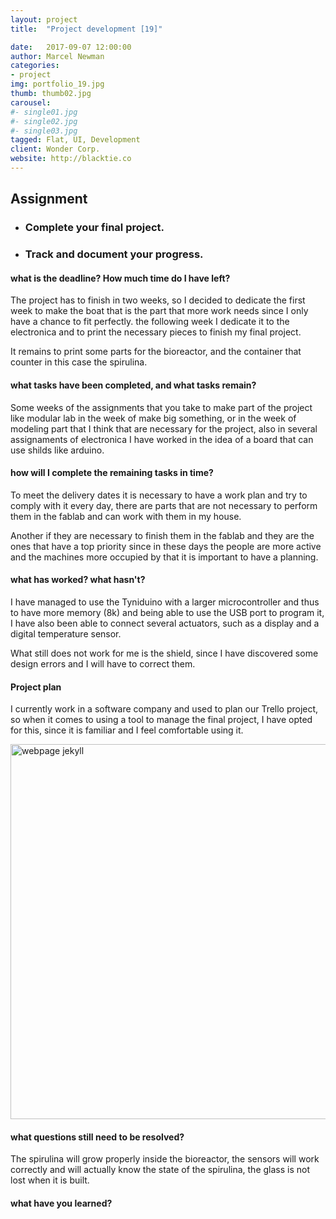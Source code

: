 ```yaml
---
layout: project
title:  "Project development [19]"

date:   2017-09-07 12:00:00
author: Marcel Newman
categories:
- project
img: portfolio_19.jpg
thumb: thumb02.jpg
carousel:
#- single01.jpg
#- single02.jpg
#- single03.jpg
tagged: Flat, UI, Development
client: Wonder Corp.
website: http://blacktie.co
---
```



<h2>Assignment</h2>
<ul><li>
<h3>Complete your final project.</h3></li>
<li>
<h3>Track and document your progress.</h3></li>
</ul>


<h4>what is the deadline? How much time do I have left?</h4>
<p>The project has to finish in two weeks, so I decided to dedicate the first week to make the boat that is the part that more work needs since I only have a chance to fit perfectly. the following week I dedicate it to the electronica and to print the necessary pieces to finish my final project.</p>
<p>It remains to print some parts for the bioreactor, and the container that counter in this case the spirulina.</p>
<h4>what tasks have been completed, and what tasks remain?</h4>
<p>Some weeks of the assignments that you take to make part of the project like modular lab in the week of make big something, or in the week of modeling part that I think that are necessary for the project, also in several assignaments of electronica I have worked in the idea of a board that can use shilds like arduino.</p>

<h4>how will I complete the remaining tasks in time?</h4>
<p>To meet the delivery dates it is necessary to have a work plan and try to comply with it every day, there are parts that are not necessary to perform them in the fablab and can work with them in my house.</p>
<p>Another if they are necessary to finish them in the fablab and they are the ones that have a top priority since in these days the people are more active and the machines more occupied by that it is important to have a planning.</p>

<h4>what has worked? what hasn't?</h4>
<p>I have managed to use the Tyniduino with a larger microcontroller and thus to have more memory (8k) and being able to use the USB port to program it, I have also been able to connect several actuators, such as a display and a digital temperature sensor.</p>
<p>What still does not work for me is the shield, since I have discovered some design errors and I will have to correct them.</p>

<h4>Project plan</h4>
<p>I currently work in a software company and used to plan our Trello project, so when it comes to using a tool to manage the final project, I have opted for this, since it is familiar and I feel comfortable using it.</p>
<div class="col-xs-12 col-xs-offset-2 col-lg-10 col-lg-offset-2 ">
<img width="600px" src="{{ "/assets/img/project/week19/trello.png" | prepend: site.baseurl }}" alt='webpage jekyll'>
</div>
<h4>what questions still need to be resolved?</h4>
<p>The spirulina will grow properly inside the bioreactor, the sensors will work correctly and will actually know the state of the spirulina, the glass is not lost when it is built.</p>

<h4>what have you learned?</h4>

